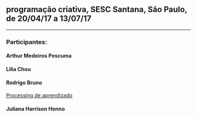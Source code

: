 ## programação criativa, SESC Santana, São Paulo, de 20/04/17 a 13/07/17
<hr>

### Participantes:

#### Arthur Medeiros Pescuma

#### Lilia Chou

#### Rodrigo Bruno

[Processing de aprendizado](http://rodrigobruno.com/processing/)

#### Juliana Harrison Henno


<script src="../footer.js"></script>


